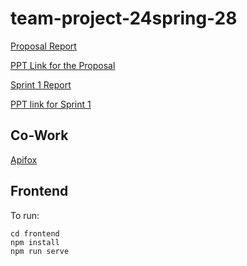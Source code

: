# team-project-24spring-28 

[Proposal Report](mds/proposal/report1-28.md)

[PPT Link for the Proposal](https://www.canva.cn/design/DAF_rurF4wg/NMOKZVrbbEFv28AQGcyhUg/view?utm_content=DAF_rurF4wg&utm_campaign=designshare&utm_medium=link&utm_source=editor)

[Sprint 1 Report](mds/sprint1/design-28.md)

[PPT link for Sprint 1](https://www.canva.cn/design/DAGCYtnNrFM/GuQyQc4o-4rSKQwtrB3zlA/view?utm_content=DAGCYtnNrFM&utm_campaign=designshare&utm_medium=link&utm_source=editor)

## Co-Work
[Apifox](https://app.apifox.com/project/4284000)

## Frontend
To run:
```
cd frontend
npm install
npm run serve
```
